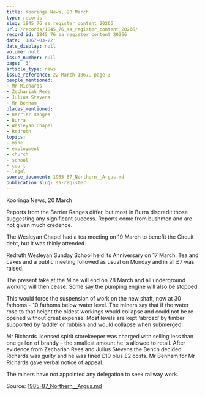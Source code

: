 ```yaml
---
title: Kooringa News, 20 March
type: records
slug: 1845_76_sa_register_content_20266
url: /records/1845_76_sa_register_content_20266/
record_id: 1845_76_sa_register_content_20266
date: '1867-03-22'
date_display: null
volume: null
issue_number: null
page: '3'
article_type: news
issue_reference: 22 March 1867, page 3
people_mentioned:
- Mr Richards
- Zechariah Rees
- Julius Stevens
- Mr Benham
places_mentioned:
- Barrier Ranges
- Burra
- Wesleyan Chapel
- Redruth
topics:
- mine
- employment
- church
- school
- court
- legal
source_document: 1985-87_Northern__Argus.md
publication_slug: sa-register
---
```


Kooringa News, 20 March

Reports from the Barrier Ranges differ, but most in Burra discredit those suggesting any significant success.  Reports come from bushmen and are not given much credence.

The Wesleyan Chapel had a tea meeting on 19 March to benefit the Circuit debt, but it was thinly attended.

Redruth Wesleyan Sunday School held its Anniversary on 17 March.  Tea and cakes and a public meeting followed as usual on Monday and in all £7 was raised.

The present take at the Mine will end on 28 March and all underground working will then cease.  Some say the pumping engine will also be stopped.

This would force the suspension of work on the new shaft, now at 30 fathoms – 10 fathoms below water level.  The miners say that if the water rose to that height the oldest workings would collapse and could not be re-opened without great expense.  Most levels are kept ‘abroad’ by timber supported by ‘addle’ or rubbish and would collapse when submerged.

Mr Richards licensed spirit storekeeper was charged with selling less than one gallon of brandy – the smallest amount he is allowed to retail.  After evidence from Zechariah Rees and Julius Stevens the Bench decided Richards was guilty and he was fined £10 plus £2 costs.  Mr Benham for Mr Richards gave verbal notice of appeal.

The miners have not appointed any delegation to seek railway work.

Source: [1985-87_Northern__Argus.md](/downloads/markdown/1985-87_Northern__Argus.md)
